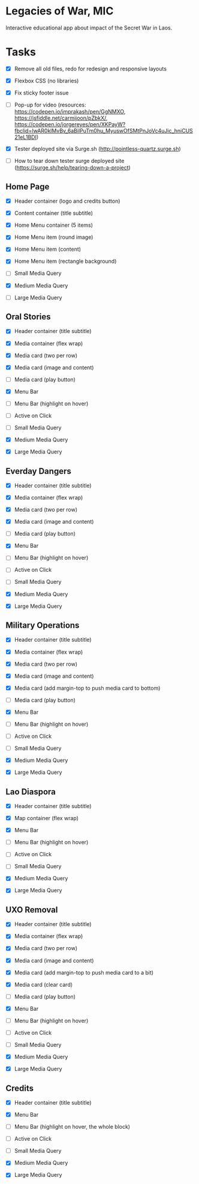 # Legacies of War, MIC

Interactive educational app about impact of the Secret War in Laos.

# Tasks

- [x] Remove all old files, redo for redesign and responsive layouts
- [x] Flexbox CSS (no libraries)

- [x] Fix sticky footer issue
- [ ] Pop-up for video (resources: https://codepen.io/imprakash/pen/GgNMXO, https://jsfiddle.net/carmijoon/pZbkX/, https://codepen.io/jorgereyes/pen/XKPayW?fbclid=IwAR0klMvBv_6aBilPuTm0hu_MyuswOfSMtPnJoVc4uJic_hniCUS21eL1BDI)
- [x] Tester deployed site via Surge.sh (http://pointless-quartz.surge.sh)
- [ ] How to tear down tester surge deployed site (https://surge.sh/help/tearing-down-a-project)

## Home Page

- [x] Header container (logo and credits button)
- [x] Content container (title subtitle)
- [x] Home Menu container (5 items)
- [x] Home Menu item (round image)
- [x] Home Menu item (content)
- [x] Home Menu item (rectangle background)

- [ ] Small Media Query
- [x] Medium Media Query
- [ ] Large Media Query

## Oral Stories

- [x] Header container (title subtitle)
- [x] Media container (flex wrap)
- [x] Media card (two per row)
- [x] Media card (image and content)
- [ ] Media card (play button)
- [x] Menu Bar
- [ ] Menu Bar (highlight on hover)
- [ ] Active on Click

- [ ] Small Media Query
- [x] Medium Media Query
- [x] Large Media Query

## Everday Dangers

- [x] Header container (title subtitle)
- [x] Media container (flex wrap)
- [x] Media card (two per row)
- [x] Media card (image and content)
- [ ] Media card (play button)
- [x] Menu Bar
- [ ] Menu Bar (highlight on hover)
- [ ] Active on Click

- [ ] Small Media Query
- [x] Medium Media Query
- [x] Large Media Query

## Military Operations

- [x] Header container (title subtitle)
- [x] Media container (flex wrap)
- [x] Media card (two per row)
- [x] Media card (image and content)
- [x] Media card (add margin-top to push media card to bottom)
- [ ] Media card (play button)
- [x] Menu Bar
- [ ] Menu Bar (highlight on hover)
- [ ] Active on Click

- [ ] Small Media Query
- [x] Medium Media Query
- [x] Large Media Query

## Lao Diaspora

- [x] Header container (title subtitle)
- [x] Map container (flex wrap)
- [x] Menu Bar
- [ ] Menu Bar (highlight on hover)
- [ ] Active on Click

- [ ] Small Media Query
- [x] Medium Media Query
- [x] Large Media Query

## UXO Removal

- [x] Header container (title subtitle)
- [x] Media container (flex wrap)
- [x] Media card (two per row)
- [x] Media card (image and content)
- [x] Media card (add margin-top to push media card to a bit)
- [x] Media card (clear card)
- [ ] Media card (play button)
- [x] Menu Bar
- [ ] Menu Bar (highlight on hover)
- [ ] Active on Click

- [ ] Small Media Query
- [x] Medium Media Query
- [x] Large Media Query

## Credits

- [x] Header container (title subtitle)
- [x] Menu Bar
- [ ] Menu Bar (highlight on hover, the whole block)
- [ ] Active on Click

- [ ] Small Media Query
- [x] Medium Media Query
- [x] Large Media Query